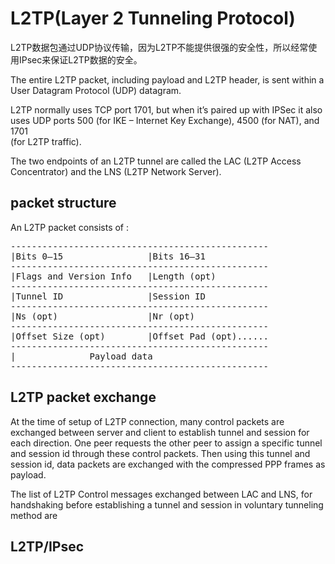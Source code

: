# L2TP(Layer 2 Tunneling Protocol)  
L2TP数据包通过UDP协议传输，因为L2TP不能提供很强的安全性，所以经常使用IPsec来保证L2TP数据的安全。    

The entire L2TP packet, including payload and L2TP header, is sent within a
User Datagram Protocol (UDP) datagram.  
  
L2TP normally uses TCP port 1701, but when it’s paired up with IPSec it also  
uses UDP ports 500 (for IKE – Internet Key Exchange), 4500 (for NAT), and 1701  
(for L2TP traffic).  

The two endpoints of an L2TP tunnel are called the LAC (L2TP Access Concentrator) 
and the LNS (L2TP Network Server).

## packet structure
An L2TP packet consists of :
<pre>
-------------------------------------------------
|Bits 0–15                |Bits 16–31
-------------------------------------------------
|Flags and Version Info   |Length (opt)
-------------------------------------------------
|Tunnel ID                |Session ID
-------------------------------------------------
|Ns (opt)                 |Nr (opt)
-------------------------------------------------
|Offset Size (opt)        |Offset Pad (opt)......
-------------------------------------------------
|              Payload data 
-------------------------------------------------
</pre>

## L2TP packet exchange
At the time of setup of L2TP connection, many control packets are exchanged between 
server and client to establish tunnel and session for each direction. One peer requests 
the other peer to assign a specific tunnel and session id through these control packets.
Then using this tunnel and session id, data packets are exchanged with the compressed 
PPP frames as payload.

The list of L2TP Control messages exchanged between LAC and LNS, for handshaking before 
establishing a tunnel and session in voluntary tunneling method are 








## L2TP/IPsec

